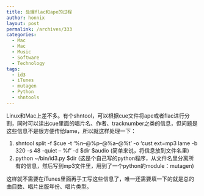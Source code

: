 ```yaml
---
title: 处理flac和ape的过程
author: honnix
layout: post
permalink: /archives/333
categories:
  - Mac
  - Mac
  - Music
  - Software
  - Technology
tags:
  - id3
  - iTunes
  - mutagen
  - Python
  - shntools
---
```

Linux和Mac上差不多。有个shntool，可以根据cue文件将ape或者flac进行分割，同时可以读出cue里面的唱片名、作者、tracknumber之类的信息，但问题是这些信息不是很方便传给lame，所以就这样处理一下：

1.  shntool split -f $cue -t ‘%n–@%p–@%a–@%t’ -o ‘cust ext=mp3 lame -b 320 -s 48 -quiet – %f’ -d $dir $audio (简单来说，将信息放到文件名里)
2.  python ~/bin/id3.py $dir (这是个自己写的python程序，从文件名里分离所有的信息，然后写到mp3文件里，用到了一个python的module：mutagen)

这样就不需要在iTunes里面再手工写这些信息了，唯一还需要填一下的就是总的曲目数、唱片出版年份、唱片类型。